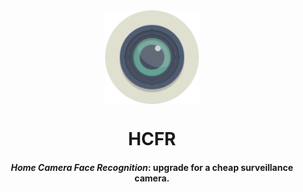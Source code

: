 
<div align="center">
  <img src="./assets/images/icon.svg" align="center" width="150">
  <h1 align="center">HCFR</h1>
  <h4 align="center">
    <i>Home Camera Face Recognition</i>: upgrade for a cheap surveillance camera.
  </h4>
</div>


